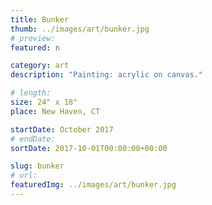 ```yaml
---
title: Bunker
thumb: ../images/art/bunker.jpg
# preview:
featured: n

category: art
description: "Painting: acrylic on canvas."

# length:
size: 24" x 18"
place: New Haven, CT

startDate: October 2017
# endDate:
sortDate: 2017-10-01T00:00:00+00:00

slug: bunker
# url:
featuredImg: ../images/art/bunker.jpg
---
```

